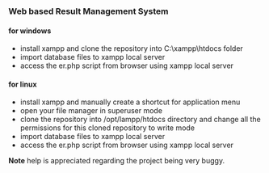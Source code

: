 ### Web based Result Management System
#### for windows
- install xampp and clone the repository into C:\\xampp\htdocs folder
- import database files to xampp local server
- access the er.php script from browser using xampp local server

#### for linux
- install xampp and manually create a shortcut for application menu
- open your file manager in superuser mode
- clone the repository into /opt/lampp/htdocs directory and change all the permissions for this cloned repository to write mode
- import database files to xampp local server
- access the er.php script from browser using xampp local server

**Note** help is appreciated regarding the project being very buggy.
